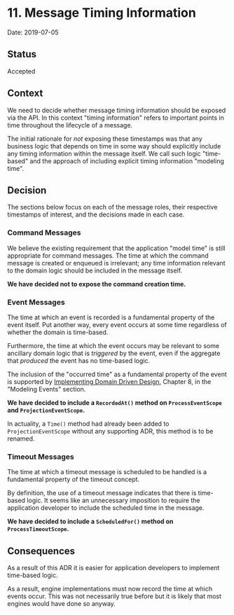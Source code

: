 # 11. Message Timing Information

Date: 2019-07-05

## Status

Accepted

## Context

We need to decide whether message timing information should be exposed via the
API. In this context "timing information" refers to important points in time
throughout the lifecycle of a message.

The initial rationale for *not* exposing these timestamps was that any business
logic that depends on time in some way should explicitly include any timing
information within the message itself. We call such logic "time-based" and the
approach of including explicit timing information "modeling time".

## Decision

The sections below focus on each of the message roles, their respective
timestamps of interest, and the decisions made in each case.

### Command Messages

We believe the existing requirement that the application "model time" is still
appropriate for command messages. The time at which the command message is
created or enqueued is irrelevant; any time information relevant to the domain
logic should be included in the message itself.

**We have decided not to expose the command creation time.**

### Event Messages

The time at which an event is recorded is a fundamental property of the event
itself. Put another way, every event occurs at some time regardless of whether
the domain is time-based.

Furthermore, the time at which the event occurs may be relevant to some
ancillary domain logic that is *triggered* by the event, even if the aggregate
that *produced* the event has no time-based logic.

The inclusion of the "occurred time" as a fundamental property of the event is
supported by [Implementing Domain Driven
Design](https://www.amazon.com/Implementing-Domain-Driven-Design-Vaughn-Vernon/dp/0321834577),
Chapter 8, in the "Modeling Events" section.

**We have decided to include a `RecordedAt()` method on `ProcessEventScope` and `ProjectionEventScope`.**

In actuality, a `Time()` method had already been added to `ProjectionEventScope`
without any supporting ADR, this method is to be renamed.

### Timeout Messages

The time at which a timeout message is scheduled to be handled is a fundamental
property of the timeout concept.

By definition, the use of a timeout message indicates that there is time-based
logic. It seems like an unnecessary imposition to require the application
developer to include the scheduled time in the message.

**We have decided to include a `ScheduledFor()` method on `ProcessTimeoutScope`.**

## Consequences

As a result of this ADR it is easier for application developers to implement
time-based logic.

As a result, engine implementations must now record the time at which events
occur. This was not necessarily true before but it is likely that most engines
would have done so anyway.
